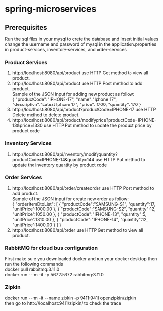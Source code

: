 # spring-microservices

## Prerequisites
Run the sql files in your mysql to crete the database and insert initial values
change the username and password of mysql in the application.properties in product-services, 
inventory-services, and order-services

### Product Services
1. http://localhost:8080/api/product use HTTP Get method to view all product. <br />
2. http://localhost:8080/api/product use HTTP Post method to add product. <br />
Sample of the JSON input for adding new product as follow: <br />
   {
   "productCode":"IPHONE-17",
   "name":"Iphone 17",
   "description":"Latest Iphone 17",
   "price": 1700,
   "quantity": 170
   }
3. http://localhost:8080/api/product?productCode=IPHONE-17 use HTTP Delete method to delete product. <br />
4. http://localhost:8080/api/product/modifyprice?productCode=IPHONE-13&price=1330 use HTTP Put method to update the product price by product code <br />

### Inventory Services
1. http://localhost:8080/api/inventory/modifyquantity?productCode=IPHONE-14&quantity=144 use HTTP Put method to update the inventory quantity by product code <br />

### Order Services
1. http://localhost:8080/api/order/createorder use HTTP Post method to add product. <br />
Sample of the JSON input for create new order as follow: <br />
{
   "orderItemDtoList": [
   {
   "productCode":"SAMSUNG-S1",
   "quantity":17,
   "unitPrice":1000.00
   },
   {
   "productCode":"SAMSUNG-S2",
   "quantity":12,
   "unitPrice":1050.00
   },
   {
   "productCode":"IPHONE-13",
   "quantity":5,
   "unitPrice":1310.00
   },
   {
   "productCode":"IPHONE-14",
   "quantity":12,
   "unitPrice":1400.00
   }
   ]
}
2. http://localhost:8080/api/order use HTTP Get method to view all product. <br />

### RabbitMQ for cloud bus configuration
First make sure you downloaded docker and run your docker desktop then run the following commands<br />
docker pull rabbitmq:3.11.0 <br />
docker run --rm -it -p 5672:5672 rabbitmq:3.11.0

### Zipkin
docker run --rm -it --name zipkin -p 9411:9411 openzipkin/zipkin <br/>
then go to http://localhost:9411/zipkin/ to check the trace <br />